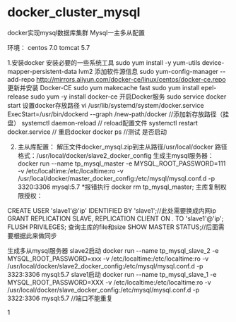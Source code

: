 # docker_cluster_mysql
docker实现mysql数据库集群
Mysql一主多从配置






环境：
centos 7.0
tomcat 5.7

1.安装docker
安装必要的一些系统工具
sudo yum install -y yum-utils device-mapper-persistent-data lvm2
添加软件源信息
sudo yum-config-manager --add-repo http://mirrors.aliyun.com/docker-ce/linux/centos/docker-ce.repo
更新并安装 Docker-CE
sudo yum makecache fast
sudo yum install epel-release
sudo yum -y install docker-ce
开启Docker服务
sudo service docker start
设置docker存放路径
vi /usr/lib/systemd/system/docker.service  
ExecStart=/usr/bin/dockerd --graph /new-path/docker   //添加新存放路径（挂盘）
systemctl daemon-reload   // reload配置文件
systemctl restart docker.service // 重启docker
docker ps //测试 是否启动

2.	主从库配置：
解压文件docker_mysql.zip到主从路径/usr/local/docker 
路径格式：/usr/local/docker/slave2_docker_config
生成主mysql服务器：
docker run --name tp_mysql_master  -e MYSQL_ROOT_PASSWORD=111  -v /etc/localtime:/etc/localtime:ro   -v /usr/local/docker/master_docker_config:/etc/mysql/mysql.conf.d -p 3320:3306   mysql:5.7
*报错执行 docker rm tp_mysql_master;
   主库复制权限授权：

CREATE USER 'slave1'@'ip' IDENTIFIED BY 'slave1';//此处需要换成内网ip
GRANT REPLICATION SLAVE, REPLICATION CLIENT ON *.* TO 'slave1'@'ip';
FLUSH PRIVILEGES;
      查询主库的file和size
SHOW MASTER STATUS;//后面需要根据此来做同步

生成多从mysql服务器
slave2启动   docker run --name tp_mysql_slave_2  -e MYSQL_ROOT_PASSWORD=xxx -v /etc/localtime:/etc/localtime:ro   -v /usr/local/docker/slave2_docker_config:/etc/mysql/mysql.conf.d  -p 3323:3306   mysql:5.7
slave1启动   docker run --name tp_mysql_slave_1  -e MYSQL_ROOT_PASSWORD=XXX -v /etc/localtime:/etc/localtime:ro   -v /usr/local/docker/slave_docker_config:/etc/mysql/mysql.conf.d  -p 3322:3306   mysql:5.7  //端口不能重复


1
